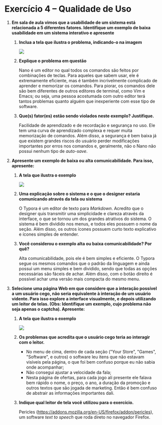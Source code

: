 # Exercício 4 – Qualidade de Uso

1. **Em sala de aula vimos que a usabilidade de um sistema está relacionada a 5 diferentes fatores. Identifique um exemplo de baixa usabilidade em um sistema interativo e apresente**
   
   1. **Inclua a tela que ilustra o problema, indicando-o na imagem**
   
      ![](https://www.howtogeek.com/wp-content/uploads/2011/02/banner1.png)
   
   2. **Explique o problema em questão**
   
      Nano é um editor no qual todos os comandos são feitos por combinações de teclas. Para aqueles que sabem usar, ele é extremamente eficiente, mas é também incrivelmente complicado de aprender e memorizar os comandos. Para piorar, os comandos dele são bem diferentes de outros editores de terminal, como Vim e Emacs; ou seja, uma pessoa acostumada com outro editor terá tantos problemas quanto alguém que inexperiente com esse tipo de software.
   
   3. **Que(s) fator(es) estão sendo violados neste exemplo? Justifique.**
   
      Facilidade de aprendizado e de recordação e segurança no uso. Ele tem uma curva de aprendizado complexa e requer muita memorização de comandos. Além disso, a segurança é bem baixa já que existem grandes riscos do usuário perder modificações importantes por erros nos comandos e, geralmente, não o Nano não possui nenhum tipo de *auto-save*.
2. **Apresente um exemplo de baixa ou alta comunicabilidade. Para isso, apresente:**
   
   1. **A tela que ilustra o exemplo**
   
      ![](https://i.imgur.com/kmMgJgF.png)
   
   2. **Uma explicação sobre o sistema e o que o designer estaria comunicando através da tela ou sistema**
   
      O Typora é um editor de texto para *Markdown*. Acredito que o designer quis transmitir uma simplicidade e clareza através da interface, o que se tornou um dos grandes atrativos do sistema. O sistema é bem dividido nos menus, e todos eles possuem o nome da seção. Além disso, os outros ícones possuem curto texto explicativo e ícones simples de entender.
   
   3. **Você considerou o exemplo alta ou baixa comunicabilidade? Por quê?**
   
      Alta comunicabilidade, pois ele é bem simples e eficiente. O Typora segue os mesmos comandos que o padrão da linguagem e ainda possui um menu simples e bem dividido, sendo que todas as opções necessárias são fáceis de achar. Além disso, com o botão direito é possível achar uma versão mais compacta do mesmo menu.
3. **Selecione uma página Web em que considere que a interação possível a um usuário cego, não seria equivalente à interação de um usuário vidente. Para isso explore a interface visualmente, e depois utilizando um leitor de telas. (Obs: Identifique um exemplo, cujo problema não seja apenas o captcha). Apresente:**
   
   1. **A tela que ilustra o exemplo**
   
      ![](https://i.imgur.com/gsd4x7N.png)
   
   2. **Os problemas que acredita que o usuário cego teria ao interagir com o leitor.**
   
      * No menu de cima, dentro de cada seção ("Your Store", "Games", "Software", e outros) o software leu itens que não estavam visíveis pela página, o que foi bem confuso porque eu não sabia onde acompanhar;
      * Não consegui ajustar a velocidade da fala;
      * Nesta página de ofertas, para cada jogo ali presente ele falava bem rápido o nome, o preço, o ano, a duração da promoção e outros textos que são jogada de marketing. Então é bem confuso de abstrair as informações importantes dali.
   
   3. **Indique qual leitor de tela você utilizou para o exercício.**
   
      Pericles (https://addons.mozilla.org/en-US/firefox/addon/pericles), um software *text to speech* que roda direto no navegador Firefox.